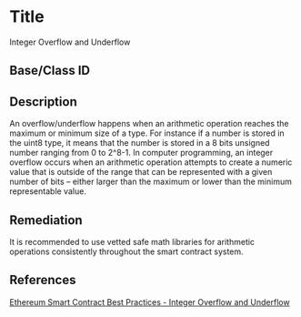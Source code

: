 # Title 
Integer Overflow and Underflow

## Base/Class ID


## Description 
An overflow/underflow happens when an arithmetic operation reaches the maximum or minimum size of a type. For instance if a number is stored in the uint8 type, it means that the number is stored in a 8 bits unsigned number ranging from 0 to 2^8-1. In computer programming, an integer overflow occurs when an arithmetic operation attempts to create a numeric value that is outside of the range that can be represented with a given number of bits – either larger than the maximum or lower than the minimum representable value.

## Remediation
It is recommended to use vetted safe math libraries for arithmetic operations consistently throughout the smart contract system.

## References 
[Ethereum Smart Contract Best Practices - Integer Overflow and Underflow](https://consensys.github.io/smart-contract-best-practices/known_attacks/#integer-overflow-and-underflow)
